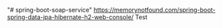 "# spring-boot-soap-service" 
https://memorynotfound.com/spring-boot-spring-data-jpa-hibernate-h2-web-console/
Test

